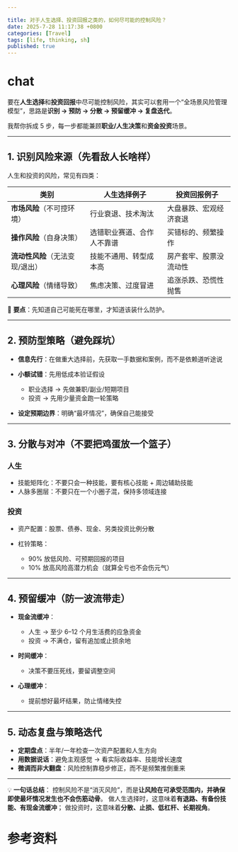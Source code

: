 ```yaml
---

title: 对于人生选择、投资回报之类的，如何尽可能的控制风险？
date: 2025-7-28 11:17:38 +0800
categories: [Travel]
tags: [life, thinking, sh]
published: true
---
```



# chat

要在**人生选择**和**投资回报**中尽可能控制风险，其实可以套用一个“全场景风险管理模型”，思路是**识别 → 预防 → 分散 → 预留缓冲 → 复盘迭代**。

我帮你拆成 5 步，每一步都能兼顾**职业/人生决策**和**资金投资**场景。

---

## **1. 识别风险来源（先看敌人长啥样）**

人生和投资的风险，常见有四类：

| 类别                 | 人生选择例子        | 投资回报例子      |
| ------------------ | ------------- | ----------- |
| **市场风险**（不可控环境）    | 行业衰退、技术淘汰     | 大盘暴跌、宏观经济衰退 |
| **操作风险**（自身决策）     | 选错职业赛道、合作人不靠谱 | 买错标的、频繁操作   |
| **流动性风险**（无法变现/退出） | 技能不通用、转型成本高   | 房产套牢、股票没流动性 |
| **心理风险**（情绪导致）     | 焦虑决策、过度冒进     | 追涨杀跌、恐慌性抛售  |

📌 **要点**：先知道自己可能死在哪里，才知道该装什么防护。

---

## **2. 预防型策略（避免踩坑）**

* **信息先行**：在做重大选择前，先获取一手数据和案例，而不是依赖道听途说
* **小额试错**：先用低成本验证假设

  * 职业选择 → 先做兼职/副业/短期项目
  * 投资 → 先用少量资金跑一轮策略
* **设定预期边界**：明确“最坏情况”，确保自己能接受

---

## **3. 分散与对冲（不要把鸡蛋放一个篮子）**

### 人生

* 技能矩阵化：不要只会一种技能，要有核心技能 + 周边辅助技能
* 人脉多圈层：不要只在一个小圈子混，保持多领域连接

### 投资

* 资产配置：股票、债券、现金、另类投资比例分散
* 杠铃策略：

  * 90% 放低风险、可预期回报的项目
  * 10% 放高风险高潜力机会（就算全亏也不会伤元气）

---

## **4. 预留缓冲（防一波流带走）**

* **现金流缓冲**：

  * 人生 → 至少 6–12 个月生活费的应急资金
  * 投资 → 不满仓，留有追加或止损余地
* **时间缓冲**：

  * 决策不要压死线，要留调整空间
* **心理缓冲**：

  * 提前想好最坏结果，防止情绪失控

---

## **5. 动态复盘与策略迭代**

* **定期盘点**：半年/一年检查一次资产配置和人生方向
* **用数据说话**：避免主观感觉 → 看实际收益率、技能增长速度
* **微调而非大翻盘**：风险控制靠稳步修正，而不是频繁推倒重来

---

💡 **一句话总结**：
控制风险不是“消灭风险”，而是**让风险在可承受范围内，并确保即使最坏情况发生也不会伤筋动骨**。
做人生选择时，这意味着**有退路、有备份技能、有现金流缓冲**；
做投资时，这意味着**分散、止损、低杠杆、长期视角**。

# 参考资料

